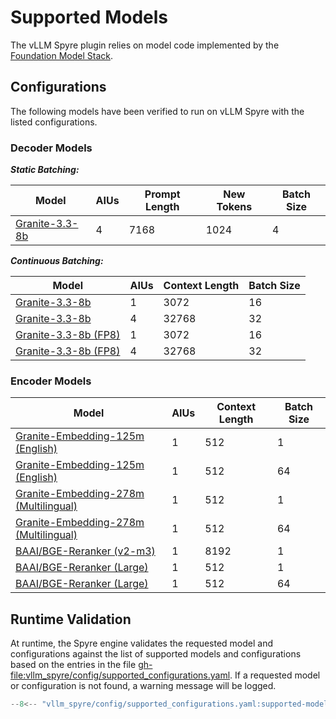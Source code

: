 # Supported Models

The vLLM Spyre plugin relies on model code implemented by the [Foundation Model Stack](https://github.com/foundation-model-stack/foundation-model-stack/tree/main/fms/models).

## Configurations

The following models have been verified to run on vLLM Spyre with the listed
configurations.

### Decoder Models

**_Static Batching:_**

| Model                | AIUs | Prompt Length | New Tokens | Batch Size |
|----------------------|------|---------------|------------|------------|
| [Granite-3.3-8b][]   | 4    | 7168          | 1024       | 4          |

**_Continuous Batching:_**

| Model                     | AIUs | Context Length | Batch Size |
|---------------------------|------|----------------|------------|
| [Granite-3.3-8b][]        | 1    | 3072           | 16         |
| [Granite-3.3-8b][]        | 4    | 32768          | 32         |
| [Granite-3.3-8b (FP8)][]  | 1    | 3072           | 16         |
| [Granite-3.3-8b (FP8)][]  | 4    | 32768          | 32         |

### Encoder Models

| Model                                     | AIUs | Context Length | Batch Size |
|-------------------------------------------|------|----------------|------------|
| [Granite-Embedding-125m (English)][]      | 1    | 512            | 1          |
| [Granite-Embedding-125m (English)][]      | 1    | 512            | 64         |
| [Granite-Embedding-278m (Multilingual)][] | 1    | 512            | 1          |
| [Granite-Embedding-278m (Multilingual)][] | 1    | 512            | 64         |
| [BAAI/BGE-Reranker (v2-m3)][]             | 1    | 8192           | 1          |
| [BAAI/BGE-Reranker (Large)][]             | 1    | 512            | 1          |
| [BAAI/BGE-Reranker (Large)][]             | 1    | 512            | 64         |

[Granite-3.3-8b]: https://huggingface.co/ibm-granite/granite-3.3-8b-instruct
[Granite-3.3-8b (FP8)]: https://huggingface.co/ibm-granite/granite-3.3-8b-instruct
[Granite-Embedding-125m (English)]: https://huggingface.co/ibm-granite/granite-embedding-125m-english
[Granite-Embedding-278m (Multilingual)]: https://huggingface.co/ibm-granite/granite-embedding-278m-multilingual
[BAAI/BGE-Reranker (v2-m3)]: https://huggingface.co/BAAI/bge-reranker-v2-m3
[BAAI/BGE-Reranker (Large)]: https://huggingface.co/BAAI/bge-reranker-large

## Runtime Validation

At runtime, the Spyre engine validates the requested model and configurations against the list
of supported models and configurations based on the entries in the file
<gh-file:vllm_spyre/config/supported_configurations.yaml>. If a requested model or configuration
is not found, a warning message will be logged.

```python
--8<-- "vllm_spyre/config/supported_configurations.yaml:supported-model-runtime-configurations"
```
